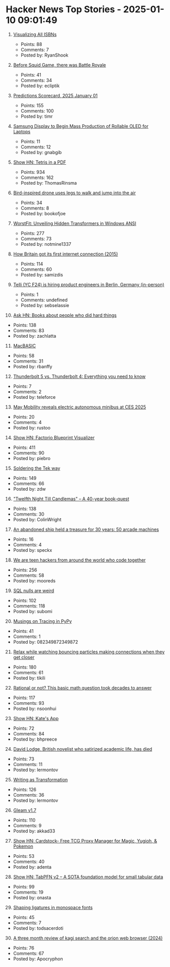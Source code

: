 # Hacker News Top Stories - 2025-01-10 09:01:49

1. [Visualizing All ISBNs](https://annas-archive.org/blog/all-isbns.html)
   - Points: 88
   - Comments: 7
   - Posted by: RyanShook

2. [Before Squid Game, there was Battle Royale](https://www.tokyoweekender.com/entertainment/movies-tv/before-squid-game-there-was-battle-royale/)
   - Points: 41
   - Comments: 34
   - Posted by: ecliptik

3. [Predictions Scorecard, 2025 January 01](https://rodneybrooks.com/predictions-scorecard-2025-january-01/)
   - Points: 155
   - Comments: 100
   - Posted by: timr

4. [Samsung Display to Begin Mass Production of Rollable OLED for Laptops](https://global.samsungdisplay.com/31332)
   - Points: 11
   - Comments: 12
   - Posted by: gnabgib

5. [Show HN: Tetris in a PDF](https://th0mas.nl/downloads/pdftris.pdf)
   - Points: 934
   - Comments: 162
   - Posted by: ThomasRinsma

6. [Bird-inspired drone uses legs to walk and jump into the air](https://spectrum.ieee.org/bird-drone)
   - Points: 34
   - Comments: 8
   - Posted by: bookofjoe

7. [WorstFit: Unveiling Hidden Transformers in Windows ANSI](https://blog.orange.tw/posts/2025-01-worstfit-unveiling-hidden-transformers-in-windows-ansi/)
   - Points: 277
   - Comments: 73
   - Posted by: notmine1337

8. [How Britain got its first internet connection (2015)](https://theconversation.com/how-britain-got-its-first-internet-connection-by-the-late-pioneer-who-created-the-first-password-on-the-internet-45404)
   - Points: 114
   - Comments: 60
   - Posted by: samizdis

9. [Telli (YC F24) is hiring product engineers in Berlin, Germany (in-person)](https://www.ycombinator.com/companies/telli/jobs/J1YREmZ-product-engineer)
   - Points: 1
   - Comments: undefined
   - Posted by: sebselassie

10. [Ask HN: Books about people who did hard things](undefined)
   - Points: 138
   - Comments: 83
   - Posted by: zachlatta

11. [MacBASIC](https://apple.fandom.com/wiki/MacBASIC)
   - Points: 58
   - Comments: 31
   - Posted by: rbanffy

12. [Thunderbolt 5 vs. Thunderbolt 4: Everything you need to know](https://www.tomsguide.com/computing/thunderbolt-5-vs-thunderbolt-4)
   - Points: 7
   - Comments: 2
   - Posted by: teleforce

13. [May Mobility reveals electric autonomous minibus at CES 2025](https://techcrunch.com/2025/01/07/may-mobility-reveals-electric-autonomous-minibus-at-ces-2025/)
   - Points: 20
   - Comments: 4
   - Posted by: rustoo

14. [Show HN: Factorio Blueprint Visualizer](https://github.com/piebro/factorio-blueprint-visualizer)
   - Points: 411
   - Comments: 90
   - Posted by: piebro

15. [Soldering the Tek way](https://hackaday.com/2025/01/09/retrotechtacular-soldering-the-tek-way/)
   - Points: 149
   - Comments: 66
   - Posted by: zdw

16. ["Twelfth Night Till Candlemas" – A 40-year book-quest](https://davidallengreen.com/2024/12/twelfth-night-till-candlemas-the-story-of-a-forty-year-book-quest-and-of-its-remarkable-ending/)
   - Points: 138
   - Comments: 30
   - Posted by: ColinWright

17. [An abandoned ship held a treasure for 30 years: 50 arcade machines](https://jasondeegan.com/an-abandoned-ship-held-a-treasure-for-30-years-50-arcade-machines-of-immense-value-to-gamers/)
   - Points: 16
   - Comments: 4
   - Posted by: speckx

18. [We are teen hackers from around the world who code together](https://hackclub.com/)
   - Points: 256
   - Comments: 58
   - Posted by: mooreds

19. [SQL nulls are weird](https://jirevwe.github.io/sql-nulls-are-weird.html)
   - Points: 102
   - Comments: 118
   - Posted by: subomi

20. [Musings on Tracing in PyPy](https://pypy.org/posts/2025/01/musings-tracing.html)
   - Points: 41
   - Comments: 1
   - Posted by: 082349872349872

21. [Relax while watching bouncing particles making connections when they get closer](https://tiki.li/apps/particles.html?v=2501a)
   - Points: 180
   - Comments: 61
   - Posted by: tikili

22. [Rational or not? This basic math question took decades to answer](https://www.quantamagazine.org/rational-or-not-this-basic-math-question-took-decades-to-answer-20250108/)
   - Points: 117
   - Comments: 93
   - Posted by: nsoonhui

23. [Show HN: Kate's App](https://katesapp.org/hn)
   - Points: 72
   - Comments: 84
   - Posted by: bhpreece

24. [David Lodge, British novelist who satirized academic life, has died](https://www.nytimes.com/2025/01/03/books/david-lodge-dead.html)
   - Points: 73
   - Comments: 11
   - Posted by: lermontov

25. [Writing as Transformation](https://www.newyorker.com/culture/the-weekend-essay/writing-as-transformation-louise-gluck)
   - Points: 126
   - Comments: 36
   - Posted by: lermontov

26. [Gleam v1.7](https://gleam.run/news/improved-performance-and-publishing/)
   - Points: 110
   - Comments: 9
   - Posted by: akkad33

27. [Show HN: Cardstock- Free TCG Proxy Manager for Magic, Yugioh, & Pokemon](https://cardstock.denta.co)
   - Points: 53
   - Comments: 40
   - Posted by: adenta

28. [Show HN: TabPFN v2 – A SOTA foundation model for small tabular data](https://www.nature.com/articles/s41586-024-08328-6/link)
   - Points: 99
   - Comments: 19
   - Posted by: onasta

29. [Shaping ligatures in monospace fonts](https://joshleeb.com/posts/monospace-ligatures.html)
   - Points: 45
   - Comments: 7
   - Posted by: todsacerdoti

30. [A three month review of kagi search and the orion web browser (2024)](https://flatfootfox.com/a-three-month-review-of-kagi-search-the-orion-web-browser/)
   - Points: 76
   - Comments: 67
   - Posted by: Apocryphon

